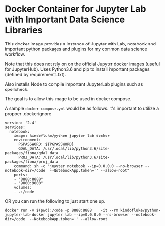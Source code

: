 # Docker Container for Jupyter Lab with Important Data Science Libraries

This docker image provides a instance of Jupyter with Lab, notebook and important python packages and plugins for my common data science workflow. 

Note that this does not rely on on the official Jupyter docker images (useful for JupyterHub). Uses Python3.6 and pip to install important packages (defined by requirements.txt). 

Also installs Node to compile important JupyterLab plugins such as spellcheck. 

The goal is to allow this image to be used in docker compose. 

A sample `docker-compose.yml`  would be as follows. It's important to utilize a propoer .dockerignore 

```
version: '2.4'
services:
  notebook:
    image: kindofluke/python-jupyter-lab-docker
    environment:
      PGPASSWORD: ${PGPASSWORD}
      GDAL_DATA: /usr/local/lib/python3.6/site-packages/fiona/gdal_data
      PROJ_DATA: /usr/local/lib/python3.6/site-packages/fiona/proj_data
    command: sh -c "jupyter notebook --ip=0.0.0.0 --no-browser --notebook-dir=/code  --NotebookApp.token='' --allow-root"
    ports:
    - "8888:8888"
    - "9000:9000"
    volumes:
    - .:/code

```



OR you can run the following to just start one up. 

```
docker run -v $(pwd):/code -p 8888:8888    -it --rm kindofluke/python-jupyter-lab-docker jupyter lab --ip=0.0.0.0 --no-browser --notebook-dir=/code  --NotebookApp.token='' --allow-root

```
